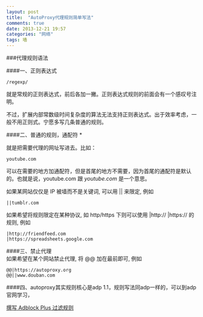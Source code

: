 ```yaml
---
layout: post
title:  "AutoProxy代理规则简单写法"
comments: true
date: 2013-12-21 19:57
categories: "网络"
tags: 墙
---
```

###代理规则语法 

####一、正则表达式   
    
   `/regexp/`

就是常规的正则表达式，前后各加一撇。正则表达式规则的前面会有一个感叹号注明。  

不过，扩展内部常数级时间复杂度的算法无法支持正则表达式。出于效率考虑，一般不用正则式。宁愿多写几条普通的规则。  

####二、普通的规则，通配符 *  

就是把需要代理的网址写进去。比如：  

    youtube.com

可以在需要的地方加通配符，但是首尾的地方不需要，因为首尾的通配符是默认的。也就是说，youtube.com 跟 *youtube.com* 是一个意思。

如果某网站仅仅是 IP 被墙而不是关键词, 可以用 || 来限定, 例如   

    ||tumblr.com

如果希望将规则限定在某种协议, 如 http/https 下则可以使用 |http:// |https:// 的规则, 例如     

    |http://friendfeed.com 
    |https://spreadsheets.google.com

####三、禁止代理  
    如果希望在某个网站禁止代理, 将 @@ 加在最前即可, 例如   

    @@|https://autoproxy.org   
    @@||www.douban.com  
     
####四、autoproxy其实规则核心是adp 1.1，规则写法同adp一样的，可以到adp官网学习，

   [撰写 Adblock Plus 过滤规则](https://adblockplus.org/zh_CN/filters)
    
     
